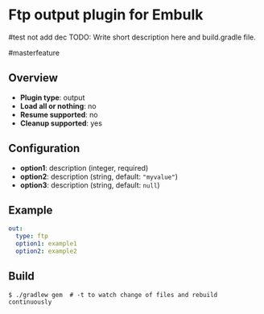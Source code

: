 # Ftp output plugin for Embulk
#test not add dec
TODO: Write short description here and build.gradle file.

#masterfeature

## Overview

* **Plugin type**: output
* **Load all or nothing**: no
* **Resume supported**: no
* **Cleanup supported**: yes


## Configuration

- **option1**: description (integer, required)
- **option2**: description (string, default: `"myvalue"`)
- **option3**: description (string, default: `null`)

## Example

```yaml
out:
  type: ftp
  option1: example1
  option2: example2
```


## Build

```
$ ./gradlew gem  # -t to watch change of files and rebuild continuously
```
